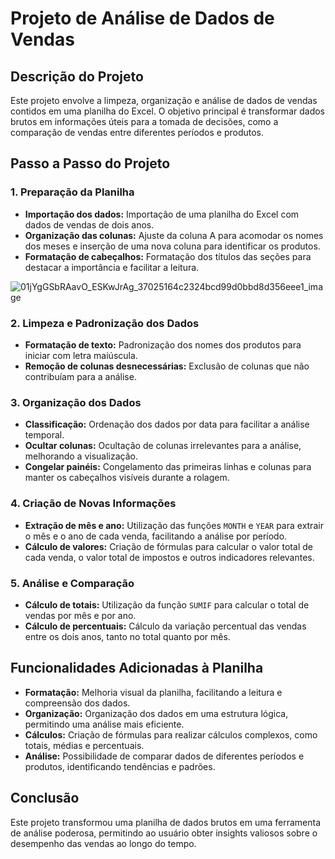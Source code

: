 # Projeto de Análise de Dados de Vendas

## Descrição do Projeto

Este projeto envolve a limpeza, organização e análise de dados de vendas contidos em uma planilha do Excel. O objetivo principal é transformar dados brutos em informações úteis para a tomada de decisões, como a comparação de vendas entre diferentes períodos e produtos.

## Passo a Passo do Projeto

### 1. Preparação da Planilha

- **Importação dos dados:** Importação de uma planilha do Excel com dados de vendas de dois anos.
- **Organização das colunas:** Ajuste da coluna A para acomodar os nomes dos meses e inserção de uma nova coluna para identificar os produtos.
- **Formatação de cabeçalhos:** Formatação dos títulos das seções para destacar a importância e facilitar a leitura.

![01jYgGSbRAavO_ESKwJrAg_37025164c2324bcd99d0bbd8d356eee1_image](https://github.com/user-attachments/assets/a458281e-71a2-458f-81a0-48e424eec6dc)

### 2. Limpeza e Padronização dos Dados

- **Formatação de texto:** Padronização dos nomes dos produtos para iniciar com letra maiúscula.
- **Remoção de colunas desnecessárias:** Exclusão de colunas que não contribuíam para a análise.

### 3. Organização dos Dados

- **Classificação:** Ordenação dos dados por data para facilitar a análise temporal.
- **Ocultar colunas:** Ocultação de colunas irrelevantes para a análise, melhorando a visualização.
- **Congelar painéis:** Congelamento das primeiras linhas e colunas para manter os cabeçalhos visíveis durante a rolagem.

### 4. Criação de Novas Informações

- **Extração de mês e ano:** Utilização das funções `MONTH` e `YEAR` para extrair o mês e o ano de cada venda, facilitando a análise por período.
- **Cálculo de valores:** Criação de fórmulas para calcular o valor total de cada venda, o valor total de impostos e outros indicadores relevantes.

### 5. Análise e Comparação

- **Cálculo de totais:** Utilização da função `SUMIF` para calcular o total de vendas por mês e por ano.
- **Cálculo de percentuais:** Cálculo da variação percentual das vendas entre os dois anos, tanto no total quanto por mês.

## Funcionalidades Adicionadas à Planilha

- **Formatação:** Melhoria visual da planilha, facilitando a leitura e compreensão dos dados.
- **Organização:** Organização dos dados em uma estrutura lógica, permitindo uma análise mais eficiente.
- **Cálculos:** Criação de fórmulas para realizar cálculos complexos, como totais, médias e percentuais.
- **Análise:** Possibilidade de comparar dados de diferentes períodos e produtos, identificando tendências e padrões.

## Conclusão

Este projeto transformou uma planilha de dados brutos em uma ferramenta de análise poderosa, permitindo ao usuário obter insights valiosos sobre o desempenho das vendas ao longo do tempo.


